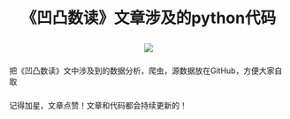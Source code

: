# <p align="center">《凹凸数读》文章涉及的python代码</p>


<p align="center">
    <a href="">
        <img src="https://img.shields.io/badge/状态-持续更新中-brightgreen.svg">
        </a>
</p>

### 
把《凹凸数读》文中涉及到的数据分析，爬虫，源数据放在GitHub，方便大家自取
</br>

### 
记得加星，文章点赞！文章和代码都会持续更新的！







